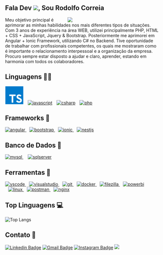 ## Fala Dev <img src="https://raw.githubusercontent.com/aemmadi/aemmadi/master/wave.gif" width="30px">, Sou Rodolfo Correia

<img align="right" width="300" src="https://i.giphy.com/media/QpVUMRUJGokfqXyfa1/giphy.webp" />
Meu objetivo principal é aprimorar as minhas habilidades nos mais diferentes tipos de situações.
Com 3 anos de experiência na área WEB, utilizei principalmente PHP, HTML + CSS + JavaScript, Jquery & Bootstrap. Posteriormente me aprimorei em Angular + Ionic Framework, utilizando C# no Backend.
Tive oportunidade de trabalhar com profissionais competentes, os quais me mostraram como é importante o relacionamento interpessoal e a organização da empresa.
Procuro sempre estar disposto a ajudar e claro, aprender, estando em harmonia com todos os colaboradores.

## Linguagens 👨‍💻

<a href="https://www.typescriptlang.org/" target="_blank" rel="noreferrer"> <img src="https://raw.githubusercontent.com/devicons/devicon/master/icons/typescript/typescript-original.svg" alt="typescript" width="60" height="60"/></a>
<a href="https://www.javascript.com/" target="_blank" rel="noreferrer" style="margin-left: 10px;"> <img src="https://cdn.jsdelivr.net/gh/devicons/devicon/icons/javascript/javascript-original.svg" alt="javascript" width="60" height="60"/></a>
<a href="https://learn.microsoft.com/en-us/dotnet/csharp/" target="_blank" rel="noreferrer" style="margin-left: 10px;"> <img src="https://cdn.jsdelivr.net/gh/devicons/devicon/icons/csharp/csharp-original.svg" alt="csharp" width="60" height="60"/></a>
<a href="https://www.php.net/" target="_blank" rel="noreferrer" style="margin-left: 10px;"> <img src="https://cdn.jsdelivr.net/gh/devicons/devicon/icons/php/php-plain.svg" alt="php" width="60" height="60"/></a>

## Frameworks 🚀

<a href="https://angular.io/" target="_blank" rel="noreferrer"> <img src="https://cdn.jsdelivr.net/gh/devicons/devicon/icons/angularjs/angularjs-plain.svg" alt="angular" width="60" height="60"/> </a>
<a href="https://getbootstrap.com/" target="_blank" rel="noreferrer" style="margin-left: 10px;"> <img src="https://cdn.jsdelivr.net/gh/devicons/devicon/icons/bootstrap/bootstrap-plain.svg" alt="bootstrap" width="60" height="60"/> </a>
<a href="https://ionicframework.com/" target="_blank" rel="noreferrer" style="margin-left: 10px;"> <img src="https://cdn.jsdelivr.net/gh/devicons/devicon/icons/ionic/ionic-original.svg" alt="ionic" width="60" height="60"/> </a>
<a href="https://nestjs.com/" target="_blank" rel="noreferrer" style="margin-left: 10px;"> <img src="https://cdn.jsdelivr.net/gh/devicons/devicon/icons/nestjs/nestjs-plain.svg" alt="nestjs" width="60" height="60"/> </a>

## Banco de Dados 💾

<a href="https://www.mysql.com/" target="_blank" rel="noreferrer"> <img src="https://cdn.jsdelivr.net/gh/devicons/devicon/icons/mysql/mysql-original-wordmark.svg" alt="mysql" width="60" height="60"/> </a>
<a href="https://www.microsoft.com/en-us/sql-server" target="_blank" rel="noreferrer" style="margin-left: 15px;"> <img src="https://cdn.jsdelivr.net/gh/devicons/devicon/icons/microsoftsqlserver/microsoftsqlserver-plain-wordmark.svg" alt="sqlserver" width="60" height="60"/> </a>

## Ferramentas 🧰

<a href="https://code.visualstudio.com/" target="_blank" rel="noreferrer"> <img src="https://cdn.jsdelivr.net/gh/devicons/devicon/icons/vscode/vscode-original.svg" alt="vscode" width="60" height="60"/> </a>
<a href="https://visualstudio.microsoft.com/pt-br/downloads/" target="_blank" rel="noreferrer" style="margin-left: 10px;"> <img src="https://cdn.jsdelivr.net/gh/devicons/devicon/icons/visualstudio/visualstudio-plain.svg" alt="visualstudio" width="60" height="60"/> </a>
<a href="https://git-scm.com/" target="_blank" rel="noreferrer" style="margin-left: 10px;"> <img src="https://cdn.jsdelivr.net/gh/devicons/devicon/icons/git/git-original.svg" alt="git" width="60" height="60"/> </a>
<a href="https://www.docker.com/" target="_blank" rel="noreferrer" style="margin-left: 10px;"> <img src="https://cdn.jsdelivr.net/gh/devicons/devicon/icons/docker/docker-plain.svg" alt="docker" width="60" height="60"/> </a>
<a href="https://filezilla-project.org/" target="_blank" rel="noreferrer" style="margin-left: 10px;"> <img src="https://cdn.jsdelivr.net/gh/devicons/devicon/icons/filezilla/filezilla-plain.svg" alt="filezilla" width="60" height="60"/> </a>
<a href="https://powerbi.microsoft.com/pt-br/" target="_blank" rel="noreferrer" style="margin-left: 10px;"> <img src="https://raw.githubusercontent.com/microsoft/PowerBI-Icons/f1d4dd6cd52338a186f58bc29c437f64cf6b327b/SVG/Desktop.svg" alt="powerbi" width="60" height="60"/> </a>
<a href="https://www.linux.org/" target="_blank" rel="noreferrer" style="margin-left: 10px;"> <img src="https://cdn.jsdelivr.net/gh/devicons/devicon/icons/linux/linux-original.svg" alt="linux" width="60" height="60"/> </a>
<a href="https://www.postman.com/" target="_blank" rel="noreferrer" style="margin-left: 10px;"> <img src="https://www.svgrepo.com/show/354202/postman-icon.svg" alt="postman" width="60" height="60"/> </a>
<a href="https://www.nginx.com/" target="_blank" rel="noreferrer" style="margin-left: 10px;"> <img src="https://cdn.jsdelivr.net/gh/devicons/devicon/icons/nginx/nginx-original.svg" alt="nginx" width="60" height="60"/> </a>

## Top Linguagens 💻

![Top Langs](https://github-readme-stats.vercel.app/api/top-langs/?username=rodolfinhoc&hide=TeX&layout=compact)

## Contato 💬

[![Linkedin Badge](https://img.shields.io/badge/-Rodolfo_Correia-blue?style=flat-square&logo=Linkedin&logoColor=white&link=https://www.linkedin.com/in/rodolfo-correia-81331219a/)](https://www.linkedin.com/in/rodolfo-correia-81331219a/) [![Gmail Badge](https://img.shields.io/badge/-Rodolfo_Correia-c14438?style=flat-square&logo=Gmail&logoColor=white&link=mailto:rodolfo.correia02@gmail.com)](mailto:rodolfo.correia02@gmail.com) [![Instagram Badge](https://img.shields.io/badge/-@rodolfinho__c-e4405f?style=flat-square&labelColor=f94877&logo=instagram&logoColor=white&link=https://www.instagram.com/rodolfinho_c/)](https://www.instagram.com/rodolfinho_c/)
[![](https://img.shields.io/github/followers/rodolfinhoc?label=follow&style=social)](https://www.github.com/rodolfinhoc/)
